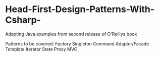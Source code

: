 # Head-First-Design-Patterns-With-Csharp-
Adapting Java examples from second release of O'Reillys book

Patterns to be covered:
Factory
Singleton
Command
Adapter/Facade
Template
Iterator
State
Proxy
MVC
